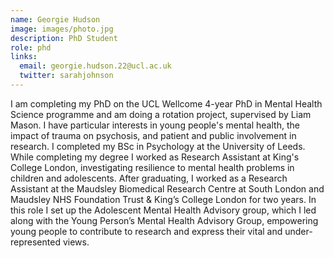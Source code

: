 ```yaml
---
name: Georgie Hudson
image: images/photo.jpg
description: PhD Student
role: phd
links:
  email: georgie.hudson.22@ucl.ac.uk
  twitter: sarahjohnson
---
```


I am completing my PhD on the UCL Wellcome 4-year PhD in Mental Health Science programme and am doing a rotation project, supervised 
by Liam Mason. I have particular interests in young people's mental health, the impact of trauma on psychosis, and patient and public
involvement in research. I completed my BSc in Psychology at the University of Leeds. While completing my degree I worked as Research 
Assistant at King's College London, investigating resilience to mental health problems in children and adolescents. After graduating, 
I worked as a Research Assistant at the Maudsley Biomedical Research Centre at South London and Maudsley NHS Foundation Trust & King’s
College London for two years. In this role I set up the Adolescent Mental Health Advisory group, which I led along with the Young 
Person’s Mental Health Advisory Group, empowering young people to contribute to research and express their vital and under-represented views.
